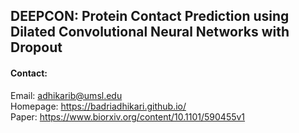 ## DEEPCON: Protein Contact Prediction using Dilated Convolutional Neural Networks with Dropout  


#### Contact:
Email: adhikarib@umsl.edu  
Homepage: https://badriadhikari.github.io/  
Paper: https://www.biorxiv.org/content/10.1101/590455v1  
